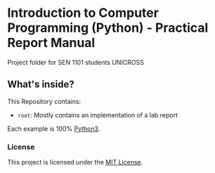 # Introduction to Computer Programming (Python) - Practical Report Manual

Project folder for SEN 1101 students UNICROSS

## What's inside?

This Repository contains:

- `root`: Mostly contains an implementation of a lab report

Each example is 100% [Python3](https://www.python.org/).

### License

This project is licensed under the [MIT License](#).